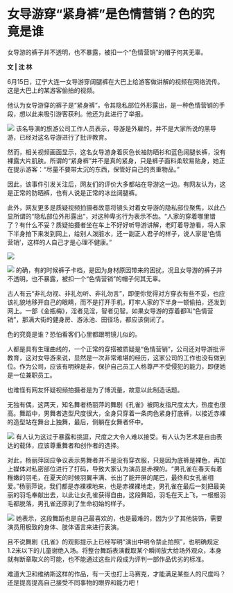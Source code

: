 

# 女导游穿“紧身裤”是色情营销？色的究竟是谁

女导游的裤子并不透明，也不暴露，被扣一个“色情营销”的帽子何其无辜。

**文 | 沈 林**

6月15日，辽宁大连一女导游穿阔腿裤在大巴上给游客做讲解的视频在网络流传。这是大巴上的某游客偷拍的视频。

他认为女导游穿的裤子是“紧身裤”，令其隐私部位外形露出，是一种色情营销的手段，想以此来吸引游客获利。他还为此进行了举报。

![](https://inews.gtimg.com/om_bt/O1juQqXELg3FujWx34mmkbVf4Qce63haeEbdC5luz_nL4AA/1000)
该名导演的旅游公司工作人员表示，导游是外雇的，并不是大家所说的黑导游，已经对这名导游进行了批评教育。

然而，相关视频画面显示，这名女导游身着灰色长袖防晒衫和蓝色阔腿长裤，没有裸露大片肌肤。所谓的“紧身裤”并不是真的紧身，只是裤子面料柔软易贴身，她正在提示游客：“尽量不要带太沉的东西，保管好自己的贵重物品。”

因此，该事件引发关注后，网友们的评价大多都站在导游这一边。有网友认为，这是正常的防晒裤，也有人说是正常的冰丝阔腿裤。

此外，网友更多是质疑视频拍摄者故意将镜头对着女导游的隐私部位聚焦，以此凸显所谓的“隐私部位外形露出”，对这种卑劣行为表示不齿。“人家的穿着哪里错了？有什么不妥？质疑拍摄者坐在车上不好好听导游讲解，老盯着导游看，将人家下半身拍下来发到网上，给别人泼脏水，还一副正人君子的样子，说人家是‘色情营销’，这样的人自己才是心理不健康。”

![](https://inews.gtimg.com/om_bt/O5nql9HroHAvQrSoRcEF_pG3Xb_BxXmtFZE__fAdFTeN8AA/1000)

![](https://inews.gtimg.com/om_bt/OIJp7IUPo3mwwyaBpKhk-r9EFPNii9ddokT5TVCdLifpMAA/1000)
的确，有的时候裤子卡档，是因为身材原因带来的困扰，况且女导游的裤子并不透明，也不暴露，被扣一个“色情营销”的帽子何其无辜。

古人有云“非礼勿视、非礼勿听、非礼勿言”，即便你觉得对方穿衣有些不妥，也应该礼貌地移开自己的眼睛，而不是打开手机，盯牢人家的下半身一顿偷拍，还发到网上。一部《金瓶梅》，淫者见淫，智者见智。如果女导游的穿着都叫“色情营销”，那满大街的健身房、游泳池、田径场，都应该倒闭了。

色的究竟是谁？恐怕看客们心里都跟明镜儿似的。

人都是具有生理曲线的，一个正常的穿搭被质疑是“色情营销”，公司还对导游批评教育，这对女导游来说，显然是一次非常难堪的经历，这家公司的工作也没有做到位。作为公司，应该有明辨是非，保护自己员工人格尊严不受侵犯的能力，即便她是一位兼职员工。

也难怪有网友怀疑视频拍摄者是为了博流量，故意以此制造话题。

无独有偶，这两天，知名舞者杨丽萍的舞剧《孔雀》被网友指尺度太大，热度也很高。舞蹈中，男舞者造型尺度很大，全身只穿着一条肉色紧身打底裤，以接近赤裸的造型站在舞台上独舞，最后，侧躺在女舞者怀中。

![](https://inews.gtimg.com/om_bt/Ov1VnJv5lLB4yO4v9BVKCShb9h4qtcYeKOLH_YN0AxGecAA/1000)
有人认为这过于暴露和挑逗，尺度之大令人难以接受。有人认为艺术是自由表达的载体，应该尊重舞者和创作者的选择。

对此，杨丽萍回应争议表示男舞者并不是没有穿衣服，只是因为底裤是裸色，再加上媒体对私密部位进行了打码，导致大家认为演员是赤裸的。“男孔雀在春天有着稚嫩的羽毛，在夏天的时候羽翼丰满、长出了能开屏的尾巴，最终和女孔雀相爱。”杨丽萍说，我们都是赤裸裸地来，也是赤裸裸地走，男孔雀在最后一刻把最美丽的羽毛奉献出去，以此让女孔雀获得自由。这段舞蹈，羽毛在天上飞，一根根羽毛都脱落，男孔雀还原到了生命初始的样子。

![](https://inews.gtimg.com/om_bt/Oe-GtHmshFA1tXJC-fn28oV4cEi4FVHV6lyImfYwAZ5ykAA/1000)
她表示，这段舞蹈也是自己最喜欢的，也是最难的，因为少了其他装饰，需要演员用极致的身体、肢体语言来进行表演。

且不说舞剧《孔雀》的观影提示上已经写明“演出中明令禁止拍照”，也明确规定1.2米以下的儿童谢绝入场。将整台舞蹈表演截取某个瞬间放大给场外观众，本身就有断章取义的可能，也不能通过这些片段成为评判一部作品优劣的标准。

难道大卫和维纳斯这样的作品，有一天也打上马赛克，才能满足某些人的尺度吗？还是提高提高自己接受不同事物的眼界和能力吧！

